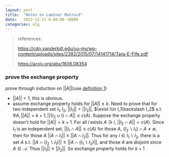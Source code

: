 ```yaml
---
layout: post
title:  "Notes on Laminar Matroid"
date:   2022-12-17 0:00:00 +0800
categories: alg
---
```


> references: 
> 
> https://cdn.vanderbilt.edu/vu-my/wp-content/uploads/sites/2392/2015/07/14141714/Tara-E-Fife.pdf
>
> https://arxiv.org/abs/1606.08354


### prove the exchange property

prove through induction on $||A||$(use [definition 1](https://arxiv.org/abs/1606.08354))

- $||A||=1$, this is obvious.
- assume exchange property holds for $||A||\leq k$. Need to prove that for two independent set $I_1,I_2$, $||I_1||>||I_2||$, $\exist i\in I_1\backslash I_2$ s.t. $\forall A, ||A||=k+1, ||\{I_2\cup i\}\cap A||\leq c(A)$. Suppose the exchange property doesn't hold for $||A||=k+1$. For all $i$ exists $A\ni i$, $||I_2\cap A||=c(A)$. Since $I_1$ is an independent set, $||I_1\cap A||\leq c(A)$ for those $A$, $\{I_2\backslash I_1\}\cap A\not= \emptyset$, then for those $A$ $||A\cap I_1||\leq ||A\cap I_2||$. Thus for any $i\in I_1\backslash I_2$, there is a set $A$ s.t. $||A\cap \{I_2\backslash I_1\}|| \geq ||A\cap \{I_1\backslash I_2\}||$, and those $A$ are disjoint since $A\in \mathcal{A}$. Thus $||I_1||\leq||I_2||$. So exchange property holds for $k+1$